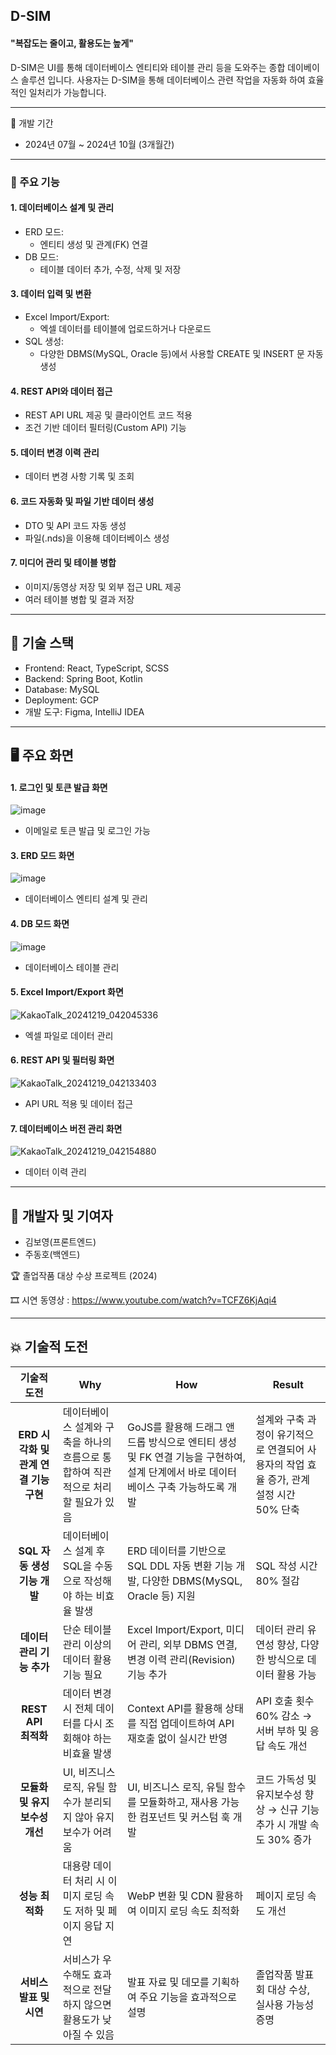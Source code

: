 ## D-SIM


#### "복잡도는 줄이고, 활용도는 높게"

D-SIM은 UI를 통해 데이터베이스 엔티티와 테이블 관리 등을 도와주는 종합 데이베이스 솔루션 입니다. 사용자는 D-SIM을 통해 데이터베이스 관련 작업을 자동화 하여 효율적인 일처리가 가능합니다.

---

📅 개발 기간
- 2024년 07월 ~ 2024년 10월 (3개월간)

---

### 📌 주요 기능

#### 1. 데이터베이스 설계 및 관리
   - ERD 모드:
       - 엔티티 생성 및 관계(FK) 연결
   - DB 모드:
       - 테이블 데이터 추가, 수정, 삭제 및 저장


#### 3. 데이터 입력 및 변환
   - Excel Import/Export:
       - 엑셀 데이터를 테이블에 업로드하거나 다운로드
   - SQL 생성:
       - 다양한 DBMS(MySQL, Oracle 등)에서 사용할 CREATE 및 INSERT 문 자동 생성


#### 4. REST API와 데이터 접근
   - REST API URL 제공 및 클라이언트 코드 적용
   - 조건 기반 데이터 필터링(Custom API) 기능

    
#### 5. 데이터 변경 이력 관리
   - 데이터 변경 사항 기록 및 조회


#### 6. 코드 자동화 및 파일 기반 데이터 생성
   - DTO 및 API 코드 자동 생성
   - 파일(.nds)을 이용해 데이터베이스 생성


#### 7. 미디어 관리 및 테이블 병합
   - 이미지/동영상 저장 및 외부 접근 URL 제공
   - 여러 테이블 병합 및 결과 저장

---

## 🔧 기술 스택
- Frontend: React, TypeScript, SCSS
- Backend: Spring Boot, Kotlin
- Database: MySQL
- Deployment: GCP
- 개발 도구: Figma, IntelliJ IDEA

---

## 🖥️ 주요 화면

#### 1. 로그인 및 토큰 발급 화면

![image](https://github.com/user-attachments/assets/6530bbf7-2913-4be2-b6bd-edb5e2d54b3d)
   - 이메일로 토큰 발급 및 로그인 가능



#### 3. ERD 모드 화면

![image](https://github.com/user-attachments/assets/e8d3a4f5-6b58-4c18-80d0-3ec9f3193680)
   - 데이터베이스 엔티티 설계 및 관리



#### 4. DB 모드 화면
   
![image](https://github.com/user-attachments/assets/8836d4fc-d2d0-428b-8b84-21260e059997)
   - 데이터베이스 테이블 관리



#### 5. Excel Import/Export 화면
   
![KakaoTalk_20241219_042045336](https://github.com/user-attachments/assets/94dff952-815d-4f50-a1b7-b64013b04c75)
   - 엑셀 파일로 데이터 관리



#### 6. REST API 및 필터링 화면
    
![KakaoTalk_20241219_042133403](https://github.com/user-attachments/assets/b73fbf5e-fe67-4d6b-8d0d-d78542c7403a)
   - API URL 적용 및 데이터 접근



#### 7. 데이터베이스 버전 관리 화면
    
![KakaoTalk_20241219_042154880](https://github.com/user-attachments/assets/91ab4238-f320-4336-a6a4-37451de1e340)
   - 데이터 이력 관리

  
---

## 🎉 개발자 및 기여자

- 김보영(프론트엔드)
- 주동호(백엔드)

🏆 졸업작품 대상 수상 프로젝트 (2024)


🎞 시연 동영상 : https://www.youtube.com/watch?v=TCFZ6KjAqi4

---


## 💥 기술적 도전

|            기술적 도전            | Why | How | Result |
|:-----------------------------------:|---|---|------|
| **ERD 시각화 및 관계 연결 기능 구현** | 데이터베이스 설계와 구축을 하나의 흐름으로 통합하여 직관적으로 처리할 필요가 있음 | GoJS를 활용해 드래그 앤 드롭 방식으로 엔티티 생성 및 FK 연결 기능을 구현하여, 설계 단계에서 바로 데이터베이스 구축 가능하도록 개발 | 설계와 구축 과정이 유기적으로 연결되어 사용자의 작업 효율 증가, 관계 설정 시간 50% 단축 |
| **SQL 자동 생성 기능 개발** | 데이터베이스 설계 후 SQL을 수동으로 작성해야 하는 비효율 발생 | ERD 데이터를 기반으로 SQL DDL 자동 변환 기능 개발, 다양한 DBMS(MySQL, Oracle 등) 지원 | SQL 작성 시간 80% 절감 |
| **데이터 관리 기능 추가** | 단순 테이블 관리 이상의 데이터 활용 기능 필요 | Excel Import/Export, 미디어 관리, 외부 DBMS 연결, 변경 이력 관리(Revision) 기능 추가 | 데이터 관리 유연성 향상, 다양한 방식으로 데이터 활용 가능 |
| **REST API<br />최적화** | 데이터 변경 시 전체 데이터를 다시 조회해야 하는 비효율 발생 | Context API를 활용해 상태를 직접 업데이트하여 API 재호출 없이 실시간 반영 | API 호출 횟수 60% 감소 → 서버 부하 및 응답 속도 개선 |
| **모듈화 및 유지보수성 <br /> 개선** | UI, 비즈니스 로직, 유틸 함수가 분리되지 않아 유지보수가 어려움 | UI, 비즈니스 로직, 유틸 함수를 모듈화하고, 재사용 가능한 컴포넌트 및 커스텀 훅 개발 | 코드 가독성 및 유지보수성 향상 → 신규 기능 추가 시 개발 속도 30% 증가 |
| **성능 최적화** | 대용량 데이터 처리 시 이미지 로딩 속도 저하 및 페이지 응답 지연 | WebP 변환 및 CDN 활용하여 이미지 로딩 속도 최적화 | 페이지 로딩 속도 개선 |
| **서비스 발표 및 시연** | 서비스가 우수해도 효과적으로 전달하지 않으면 활용도가 낮아질 수 있음 | 발표 자료 및 데모를 기획하여 주요 기능을 효과적으로 설명 | 졸업작품 발표회 대상 수상, 실사용 가능성 증명 |


